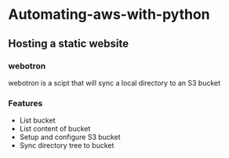 # Automating-aws-with-python
## Hosting a static website
### webotron
webotron is a scipt that will sync a local directory to an S3 bucket

### Features
* List bucket
* List content of bucket
* Setup and configure S3 bucket
* Sync directory tree to bucket
